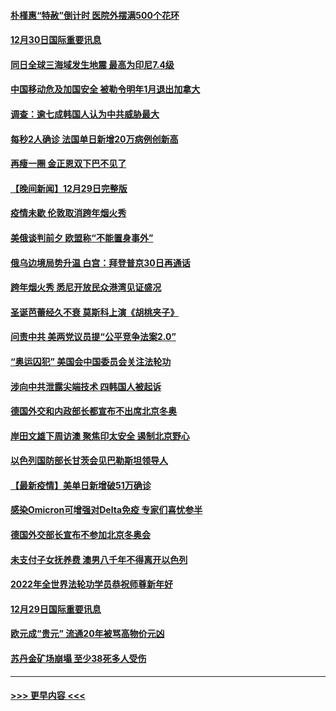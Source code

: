 #### [朴槿惠“特赦”倒计时 医院外摆满500个花环](../pages/prog202/a103306880.md?t=12301850) 
#### [12月30日国际重要讯息](../pages/prog202/a103306852.md?t=12301850) 
#### [同日全球三海域发生地震 最高为印尼7.4级](../pages/prog202/a103306790.md?t=12301850) 
#### [中国移动危及加国安全 被勒令明年1月退出加拿大](../pages/prog202/a103306816.md?t=12301850) 
#### [调查：逾七成韩国人认为中共威胁最大](../pages/prog202/a103306785.md?t=12301850) 
#### [每秒2人确诊 法国单日新增20万病例创新高](../pages/prog202/a103306694.md?t=12301850) 
#### [再瘦一圈 金正恩双下巴不见了](../pages/prog202/a103306683.md?t=12301850) 
#### [【晚间新闻】12月29日完整版](../pages/prog202/a103306559.md?t=12301850) 
#### [疫情未歇 伦敦取消跨年烟火秀](../pages/prog202/a103306668.md?t=12301850) 
#### [美俄谈判前夕 欧盟称“不能置身事外”](../pages/prog202/a103306644.md?t=12301850) 
#### [俄乌边境局势升温 白宫：拜登普京30日再通话](../pages/prog202/a103306391.md?t=12301850) 
#### [跨年烟火秀 悉尼开放民众港湾见证盛况](../pages/prog202/a103306534.md?t=12301850) 
#### [圣诞芭蕾经久不衰 莫斯科上演《胡桃夹子》](../pages/prog202/a103306352.md?t=12301850) 
#### [问责中共 美两党议员提“公平竞争法案2.0”](../pages/prog202/a103306376.md?t=12301850) 
#### [“奥运囚犯” 美国会中国委员会关注法轮功](../pages/prog202/a103306335.md?t=12301850) 
#### [涉向中共泄露尖端技术 四韩国人被起诉](../pages/prog202/a103306202.md?t=12301850) 
#### [德国外交和内政部长都宣布不出席北京冬奥](../pages/prog202/a103306250.md?t=12301850) 
#### [岸田文雄下周访澳 聚焦印太安全 遏制北京野心](../pages/prog202/a103306089.md?t=12301850) 
#### [以色列国防部长甘茨会见巴勒斯坦领导人](../pages/prog202/a103306026.md?t=12301850) 
#### [【最新疫情】美单日新增破51万确诊](../pages/prog202/a103306084.md?t=12301850) 
#### [感染Omicron可增强对Delta免疫 专家们喜忧参半](../pages/prog202/a103305991.md?t=12301850) 
#### [德国外交部长宣布不参加北京冬奥会](../pages/prog202/a103305835.md?t=12301850) 
#### [未支付子女抚养费 澳男八千年不得离开以色列](../pages/prog202/a103305842.md?t=12301850) 
#### [2022年全世界法轮功学员恭祝师尊新年好](../pages/prog202/a103305495.md?t=12301850) 
#### [12月29日国际重要讯息](../pages/prog202/a103305814.md?t=12301850) 
#### [欧元成“贵元” 流通20年被骂高物价元凶](../pages/prog202/a103305743.md?t=12301850) 
#### [苏丹金矿场崩塌 至少38死多人受伤](../pages/prog202/a103305690.md?t=12301850) 

----
#### [ >>> 更早内容 <<< ](../indexes/prog202-earlier.md)
